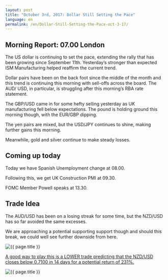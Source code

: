 ```yaml
---
layout: post
title: "October 3rd, 2017: Dollar Still Setting the Pace"
language: en
permalink: /en/Dollar-Still-Setting-the-Pace-oct-3-17/
---
```

## Morning Report: 07.00 London

The US dollar is continuing to set the pace, extending the rally that has been growing since September 11th. Yesterday’s stronger than expected ISM Manufacturing helped reaffirm the current trend. 

Dollar pairs have been on the back foot since the middle of the month and this trend is continuing this morning with sell-offs across the board. The AUD/ USD, in particular, is struggling after this morning’s RBA rate statement.

The GBP/USD came in for some hefty selling yesterday as UK manufacturing fell below expectations. The pound is holding ground this morning though, with the EUR/GBP dipping. 

The yen pairs are mixed, but the USD/JPY continues to shine, making further gains this morning. 

Meanwhile, gold and silver continue to make steady losses. 

## Coming up today 

Today we have Spanish Unemployment change at 08.00. 

Following this, we get UK Construction PMI at 09.30. 

FOMC Member Powell speaks at 13.30. 

## Trade Idea

The AUD/USD has been on a losing streak for some time, but the NZD/USD has so far avoided the same excesses. 

We are approaching a potential supporting support though and should this break, we could well see further downside from here.    
 
<img class="post-image" src="{{ site.url }}/images/oct/03-10-2017 12-08-23.jpg" alt="{{ page.title }}" title="{{ page.title }}">

<a href="%LINK%%?currency=GBP&market=forex&underlying=frxNZDUSD&formname=higherlower&duration_amount=14&duration_units=d&amount=10&amount_type=payout&expiry_type=duration&barrier=0.7100" target="_blank">A good way to play this is a LOWER trade predicting that the NZD/USD closes below 0.7100 in 14 days for a potential return of 231%.</a>

<img class="post-image" src="{{ site.url }}/images/oct/03-10-2017 12-07-34.jpg" alt="{{ page.title }}" title="{{ page.title }}">


